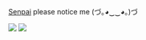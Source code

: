 [Senpai](https://github.com/minisbett) please notice me (づ｡◕‿‿◕｡)づ

![](https://github-readme-stats.vercel.app/api?username=wyvrtn&show_icons=true&include_all_commits=true&theme=dark&icon_color=ff8000&title_color=ff8000&text_color=ffffff&border_color=ff8000)
![](https://github-readme-stats.vercel.app/api/top-langs/?username=wyvrtn&theme=dark&icon_color=ff8000&title_color=ff8000&text_color=ffffff&border_color=ff8000&layout=compact)


<!---
Wyvrtn/Wyvrtn is a ✨ special ✨ repository because its `README.md` (this file) appears on your GitHub profile.
You can click the Preview link to take a look at your changes.
--->
